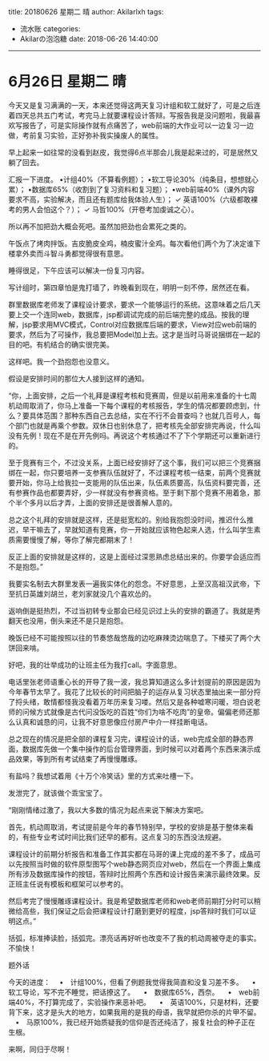 title: 20180626 星期二 晴
author: Akilarlxh
tags:
  - 流水账
categories:
  - Akilarの泡泡糖
date: 2018-06-26 14:40:00
---
# 6月26日 星期二 晴

今天又是复习满满的一天，本来还觉得这两天复习计组和软工就好了，可是之后连着四天总共五门考试，考完马上就要课程设计答辩。写报告我是没问题啦，我最喜欢写报告了，可是实际操作就有点痛苦了，web前端的大作业可以一边复习一边做，考前复习实验，正好弥补我实操废人的属性。

早上起来一如往常的没看到赵皮，我觉得6点半那会儿我是起来过的，可是居然又躺了回去。

汇报一下进度。
•计组40%（不算看例题）；
•软工导论30%（纯条目，想想就心累）；
•数据库65%（收割到了复习资料和复习题）；
•web前端40%（课外内容要求不高，实验解决，而且还有题库给我体验人生）；
✓ 英语100%（六级都敢裸考的男人会怕这个？）；
✓ 马哲100%（开卷考加虔诚之心）。

所以再不加把劲大概会死吧。虽然加把劲也会累死之类的。

午饭点了烤肉拌饭。吉皮脆皮全鸡，楠皮蜜汁全鸡。每次看他们两个为了决定谁下楼拿外卖而斗智斗勇都觉得很有意思。

睡得很足，下午应该可以解决一份复习内容。

写计组时，第四章怕是鬼打墙了，昨晚看到现在，明明一刻不停，居然还在看。

群里数据库老师发了课程设计要求，要求一个能够运行的系统。这意味着之后几天要上交一个连同web，数据库，jsp都调试完成的前后端完整的成品。按我的理解，jsp要求用MVC模式，Control对应数据库后端的要求，View对应web前端的要求，然后为了可操作，我总要把Model加上去。这才是当时马哥说捆绑在一起的目的吧。有机结合的确实很完美。

这样吧。我一个劲抱怨也没意义。

假设是安排时间的那位大人接到这样的通知。

“你，上面安排，之后一个礼拜是课程考核和竞赛周，但是以前用来准备的十七周机动周取消了，你马上准备一下每个课程的考核报告，学生的情况都要顾虑到，什么？要具体范围？那种东西自己去总结，实在不行不会普查吗？也就几百号人，每个部门也就是再乘个参数。双休日也别休息了，把考核先全部安排完再说，什么叫没有先例！现在不是在开先例吗。再说这个考核通过不了下个学期还可以重新进行的。

至于竞赛有三个，不过没关系，上面已经安排好了这个事，我们可以把三个竞赛捆绑在一起，你只要培养一支参赛队伍就好了，不过课程考核一结束，前两个竞赛就要开始，你马上给我拉一支能用的队伍出来，队伍素质要高，队伍资料要完善，还有参赛作品也都要弄好，少一样就没有参赛资格。至于剩下那个竞赛不用着急，那个半个多月以后才弄，上面的安排还是很善解人意的。

总之这个礼拜的安排就是这样，还是挺宽松的。别给我抱怨没时间，推迟什么推迟，早干嘛去了，早就知道有竞赛，你一开始就应该物色起来人选，什么叫学生素质需要慢慢了解，等你了解完都期末了！

反正上面的安排就是这样的，这是上面经过深思熟虑总结出来的。你要学会适应而不是抱怨。”

我要实名制去大群里发表一遍我实体化的怨念。不好意思，上至汉高祖汉武帝，下至抗日英雄刘胡兰，老刘家就没几个喜欢怂的。

返响倒是挺热烈，不过当初转专业那会已经见识过上头的安排的霸道了。我就是秀翻天也没用，倒头来还不是只是抱怨。

晚饭已经不可能按照以往的节奏悠哉悠哉的边吃麻辣烫边喘息了。下楼买了两个大饼回来啃。

好吧，我的壮举成功的让班主任为我打call。字面意思。

电话里张老师语重心长的开导了我一波，我总算知道这么多计划提前的原因是因为今年春节太早了。我花了比较长的时间把脑子的运存从复习状态里抽出来一部分捋了捋头绪，敢情都怪我没看着万年历来复习喽。然后又是各种嘘寒问暖，坦白说老师的问候方式就像是古代问没饭吃的百姓“你们为啥不吃肉”的皇帝。偏偏老师还那么认真和诚恳的问，让我不好意思像应付房产中介一样挂断电话。

总之现在的情况是把全部的课程复习完，课程设计的话，web完成全部的静态界面，数据库先做一个集中操作的后台管理界面，到时候可以对着两个东西来演示成品效果，等到所有考试结束了再慢慢雕琢。

有盐吗？我想试着用《十万个冷笑话》里的方式来吐槽一下。

发泄完了，就该做个乖宝宝了。

“刚刚情绪过激了，我以大多数的情况为起点来说下解决方案吧。

首先，机动周取消，考试提前是今年的春节特别早，学校的安排是基于整体来看的，有些专业考试时间比我们还早的都有。这点复习的东西没法规避。

课程设计的前期分析报告和准备工作其实都在马哥的课上完成的差不多了，成品可以先按照当时做的软件原型图写个web静态网页应对web，然后在一个界面上集成所有涉及数据库操作的按钮，答辩时比照两个东西和设计报告来演示最终效果。反正班主任说有模板和框架可以参考的。

然后考完了慢慢雕琢课程设计。我是希望数据库老师和web老师前期打分时可以稍微给高些，我们保证之后会把课程设计打磨到更好的程度，jsp答辩时我们可以证明这点。”

括弧，标准捧读脸，括弧完。漂亮话再好听也改变不了我的机动周被夺走的事实。不愉快！

题外话


今天的进度：
　•　计组100%，但看了例题我觉得我简直和没复习差不多。
　•　软工导论，写不完不睡觉，把话撩这了。
　•　数据库65%，西奈。
　•　web前端40%，不打算完成了，实验操作来恶补吧。
　•　英语100%，只是材料，还要背下来，这才是头大的地方，如果我用的是我的母语，我早就把你杀的片甲不留。
　•　马原100%，我已经开始质疑我的信仰是否还纯洁了，报复社会的种子正在生根。

来啊，同归于尽啊！

